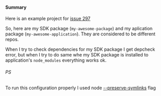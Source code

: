 #### Summary

Here is an example project for [issue 297](https://github.com/depcheck/depcheck/issues/297)

So, here are my SDK package (`my-awesome-package`) and my aplication package
(`my-awesome-application`). They are considered to be different repos.

When I try to check dependencies for my SDK package I get depcheck error, but
when I try to do same whe my SDK package is installed to application's `node_modules` everything works ok.

###### PS
To run this configuration properly I used node [--preserve-symlinks](https://nodejs.org/api/cli.html#cli_preserve_symlinks)
flag
